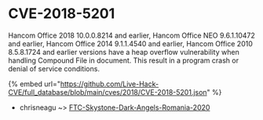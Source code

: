 # CVE-2018-5201

Hancom Office 2018 10.0.0.8214 and earlier, Hancom Office NEO 9.6.1.10472 and earlier, Hancom Office 2014 9.1.1.4540 and earlier, Hancom Office 2010 8.5.8.1724 and earlier versions have a heap overflow vulnerability when handling Compound File in document. This result in a program crash or denial of service conditions.

{% embed url="https://github.com/Live-Hack-CVE/full_database/blob/main/cves/2018/CVE-2018-5201.json" %}


* chrisneagu ~> [FTC-Skystone-Dark-Angels-Romania-2020](https://zeste.alice-snow.ru/2018/database/cve-2018-5201/ftc-skystone-dark-angels-romania-2020-chrisneagu)